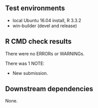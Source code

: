 ## Test environments
* local Ubuntu 16.04 install, R 3.3.2
* win-builder (devel and release)

## R CMD check results
There were no ERRORs or WARNINGs. 

There was 1 NOTE:

* New submission.

## Downstream dependencies
None.

